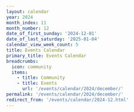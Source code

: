 ```yaml
---
layout: calendar
year: 2024
month_index: 11
month_number: 12
date_of_first_sunday: '2024-12-01'
date_of_last_saturday: '2025-01-04'
calendar_view_week_count: 5
title: Events Calendar
primary_title: Events Calendar
breadcrumbs:
  icon: community
  items:
    - title: Community
    - title: Events
      url: '/events/calendar/2024/december/'
permalink: '/events/calendar/2024/december/'
redirect_from: '/events/calendar/2024-12.html'
---
```

